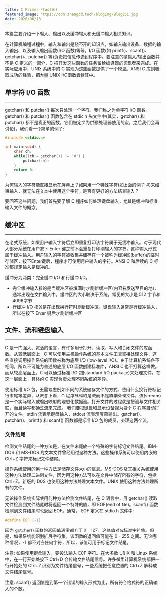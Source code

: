 ```yaml
---
title: C Primer Plus(三)
featured_image: https://cdn.zhangdd.tech/blogImg/Blog151.jpg
date: 2020/06/13
---
```


本篇主要介绍一下输入、输出以及缓冲输入和无缓冲输入相关知识。

在计算机编程过程中，输入和输出是绕不开的知识点，如输入输出设备、数据的输入输出、以及输入输出函数(I/O 函数)等等。I/O 函数(如 printf()、scanf()、getchar()、putchar() 等)负责把信息传送到程序中。要注意的是输入/输出函数并不是 C 定义的一部分，C 把开发这些函数的任务留给编译器的实现者来完成。在实际应用中，UNIX 系统中的 C 实现为这些函数提供了一个模型。ANSI C 库则吸取成功的经验，把大量 UNIX I/O函数囊括其中。

## 单字符 I/O 函数
***  
getchar() 和 putchar() 每次只处理一个字符。我们称之为单字符 I/O 函数。getchar() 和 putchar() 函数包含在 stdio.h 头文件中(其实，getchar() 和 putchar() 都不是真正的函数，它们被定义为供预处理器使用的宏，之后我们会再讨论)，我们看一个简单的例子: 
``` c
#include <stdio.h>

int main(void) {
    char ch;
    while((ch = getchar()) != '#') {
        putchar(ch);
    }
    return 0;
}
```

为何输入的字符能直接显示在屏幕上？如果用一个特殊字符(如上面的例子 #)来结束输入，就无法在文本中使用这个字符，是否有更好的方法结束输入？

要回答这些问题，我们首先要了解 C 程序如何处理键盘输入，尤其是缓冲和标准输入文件的概念。

## 缓冲区
***  
在老式系统，如果用户输入字符后立即重复打印该字符属于无缓冲输入。对于现代大部分系统在用户按下 Enter 键之前不会重复打印刚输入的字符，这种输入形式属于缓冲输入。用户输入的字符被收集并储存在一个被称为缓冲区(buffer)的临时存储区，按下Enter键后，程序才可使用用户输入的字符。ANSI C 和后续的 C 标准都规定输入是缓冲的。

缓冲分为两类：完全缓冲 I/O 和行缓冲 I/O。
- 完全缓冲输入指的是当缓冲区被填满时才刷新缓冲区(内容被发送至目的地)，通常出现在文件输入中。缓冲区的大小取决于系统，常见的大小是 512 字节和 4096字节
- 行缓冲 I/O 指的是在出现换行符时刷新缓冲区。键盘输入通常是行缓冲输入，所以在按下 Enter 键后才刷新缓冲区

## 文件、流和键盘输入
***  
C 是一门强大、灵活的语言，有许多用于打开、读取、写入和关闭文件的库函数。从较低层面上，C 可以使用主机操作系统的基本文件工具直接处理文件，这些直接调用操作系统的函数被称为底层 I/O (low-level I/O)。由于计算机系统各不相同，所以不可能为普通的底层 I/O 函数创建标准库，ANSI C 也不打算这样做。而从较高层面上，C 可以通过标准 I/O 包(standard I/O package)来处理文件。在这一层面上，具体的 C 实现负责处理不同系统的差异。

使用标准 I/O 包，无需考虑例如不同的系统储存文件的方式、使用什么换行符标记行末尾等差异。从概念上看，C 程序处理的是流而不是直接处理文件。流(stream)是一个实际输入或输出映射的理想化数据流。打开文件的过程就是把流与文件相关联，而且读写都通过流来完成。
我们要把键盘和显示设备视为每个 C 程序自动打开的文件。stdin 流表示键盘输入，stdout 流表示屏幕输出。getchar()、putchar()、printf() 和 scanf() 函数都是标准 I/O 包的成员，处理这两个流。

### 文件结尾
检测文件结尾的一种方法是，在文件末尾放一个特殊的字符标记文件结尾。IBM-DOS 和 MS-DOS 的文本文件曾经用过这种方法。这些操作系统可以使用内嵌的 Ctrl+Z 字符来标记文件结尾。

操作系统使用的另一种方法是储存文件大小的信息。MS-DOS 及其相关系统使用这种方法处理二进制文件，因为用这种方法可以在文件中储存所有的字符，包括 Ctrl+Z。新版的 DOS 也使用这种方法处理文本文件。UNIX 使用这种方法处理所有的文件。

无论操作系统实际使用何种方法检测文件结尾，在 C 语言中，用 getchar() 读取文件检测到文件结尾时将返回一个特殊的值，即 EOF(end of file)。scanf() 函数检测到文件结尾时也返回 EOF。通常， EOF 定义在 stdio.h 文件中: 
``` c
#define EOF (-1)
```

因为 getchar() 函数的返回值通常都介于 0 - 127，这些值对应标准字符集。但是，如果系统能识别扩展字符集，该函数的返回值可能在 0 - 255 之间。无论哪种情况，-1 都不对应任何字符，所以，该值可用于标记文件结尾。

注意: 如果使用键盘输入，要设法输入 EOF 字符。在大多数 UNIX 和 Linux 系统中，在一行开始处按下 Ctrl+D 会传输文件结尾信号。许多微型计算机系统都把一行开始处的 Ctrl+Z 识别为文件结尾信号，一些系统把任意位置的 Ctrl+Z 解释成文件结尾信号。

注意: scanf() 返回值是到第一个错误的输入形式为止，所有符合格式符的正确输入的个数。